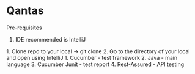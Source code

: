 # Qantas
Pre-requisites
1. IDE recommended is IntelliJ

<Getting Started>
1. Clone repo to your local 
-> git clone <repo> <directory>
2. Go to the directory of your local and open using IntelliJ


<Built with>
1. Cucumber - test framework
2. Java - main language
3. Cucumber Junit - test report
4. Rest-Assured - API testing
